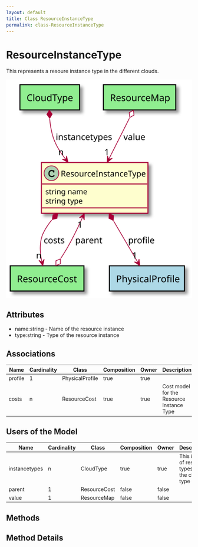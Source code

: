 ```yaml
---
layout: default
title: Class ResourceInstanceType
permalink: class-ResourceInstanceType
---
```


# ResourceInstanceType

This represents a resoure instance type in the different clouds.

![Logical Diagram](./logical.svg)

## Attributes

* name:string - Name of the resource instance
* type:string - Type of the resource instance


## Associations

| Name | Cardinality | Class | Composition | Owner | Description |
| --- | --- | --- | --- | --- | --- |
| profile | 1 | PhysicalProfile | true | true |  |
| costs | n | ResourceCost | true | true | Cost model for the Resource Instance Type |


## Users of the Model

| Name | Cardinality | Class | Composition | Owner | Description |
| --- | --- | --- | --- | --- | --- |
| instancetypes | n | CloudType | true | true | This is a list of resource types for the cloud type |
| parent | 1 | ResourceCost | false | false |  |
| value | 1 | ResourceMap | false | false |  |





## Methods


<h2>Method Details</h2>
    

